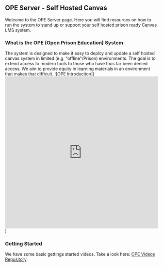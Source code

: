 ## OPE Server - Self Hosted Canvas

Welcome to the OPE Server page. Here you will find resources on how to run the system to stand up or support your self hosted prison ready Canvas LMS system.

### What is the OPE (Open Prison Education) System

The system is designed to make it easy to deploy and update a self hosted canvas system in limited (e.g. "offline"/Prison) environments. The goal is to extend access to modern tools to those who have thus far been denied access. We aim to provide equity in learning materials in an environment that makes that difficult.
![OPE Introduction](<iframe width="760px" height="500px" src="https://sway.office.com/s/iMZBB4NHEVwm7zMv/embed" frameborder="0" marginheight="0" marginwidth="0" max-width="100%" sandbox="allow-forms allow-modals allow-orientation-lock allow-popups allow-same-origin allow-scripts" scrolling="no" style="border: none; max-width: 100%; max-height: 100vh" allowfullscreen mozallowfullscreen msallowfullscreen webkitallowfullscreen></iframe>)

### Getting Started

We have some basic gettings started videos. Take a look here: [OPE Videos Repository](https://github.com/operepo/ope_vids).

